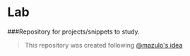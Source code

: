 # Lab
###Repository for projects/snippets to study.


>This repository was created following [@mazulo's idea](https://github.com/mazulo/study_lab)
